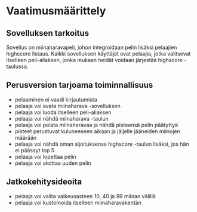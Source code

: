 # Vaatimusmäärittely

## Sovelluksen tarkoitus
Sovellus on miinaharavapeli, johon integroidaan pelin lisäksi pelaajien highscore listaus. Kaikki sovelluksen käyttäjät ovat pelaajia, jotka valitsevat itselleen peli-aliaksen, jonka mukaan heidät voidaan järjestää highscore -taulussa.

## Perusversion tarjoama toiminnallisuus
- pelaaminen ei vaadi kirjautumista
- pelaaja voi avata miinaharava -sovelluksen
- pelaaja voi luoda itselleen peli-aliaksen
- pelaaja voi nähdä miinaharava -taulun
- pelaaja voi pelata miinaharavaa ja nähdä pisteensä pelin päätyttyä
- pisteet perustuvat kuluneeseen aikaan ja jäljelle jääneiden miinojen määrään
- pelaaja voi nähdä oman sijoituksensa highscore -taulun lisäksi, jos hän ei päässyt top 5
- pelaaja voi lopettaa pelin 
- pelaaja voi aloittaa uuden pelin

## Jatkokehitysideoita
- pelaaja voi valita vaikeusasteen 10, 40 ja 99 miinan välillä
- pelaaja voi kustomoida itselleen miinaharavakentän

